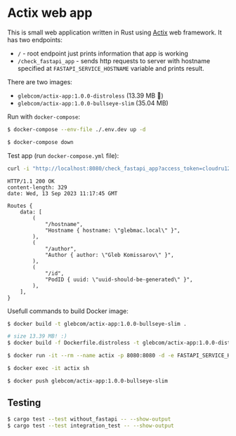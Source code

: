 # Actix web app

This is small web application written in Rust using [Actix](https://actix.rs) web framework. It has two endpoints:

- `/` - root endpoint just prints information that app is working
- `/check_fastapi_app` - sends http requests to server with hostname specified at `FASTAPI_SERVICE_HOSTNAME` variable and prints result.

There are two images:

- `glebcom/actix-app:1.0.0-distroless` (13.39 MB 🚀)
- `glebcom/actix-app:1.0.0-bullseye-slim` (35.04 MB)

Run with `docker-compose`:

```bash
$ docker-compose --env-file ./.env.dev up -d

$ docker-compose down
```

Test app (run `docker-compose.yml` file):

```bash
curl -i "http://localhost:8080/check_fastapi_app?access_token=cloudru125"
```

```
HTTP/1.1 200 OK
content-length: 329
date: Wed, 13 Sep 2023 11:17:45 GMT

Routes {
    data: [
        (
            "/hostname",
            "Hostname { hostname: \"glebmac.local\" }",
        ),
        (
            "/author",
            "Author { author: \"Gleb Komissarov\" }",
        ),
        (
            "/id",
            "PodID { uuid: \"uuid-should-be-generated\" }",
        ),
    ],
}
```

Usefull commands to build Docker image:

```bash
$ docker build -t glebcom/actix-app:1.0.0-bullseye-slim .

# size 13.39 MB! :)
$ docker build -f Dockerfile.distroless -t glebcom/actix-app:1.0.0-distroless .

$ docker run -it --rm --name actix -p 8080:8080 -d -e FASTAPI_SERVICE_HOSTNAME="http://localhost:8000" glebcom/actix-app:1.0.0-bullseye-slim

$ docker exec -it actix sh

$ docker push glebcom/actix-app:1.0.0-bullseye-slim
```

## Testing

```bash
$ cargo test --test without_fastapi -- --show-output
$ cargo test --test integration_test -- --show-output
```
